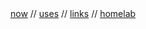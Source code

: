 <nav>
<a href="/now">now</a> //
<a href="/uses">uses</a> //
<a href="/link">links</a> //
<a href="https://home.nihars.com">homelab</a> 
</nav>
